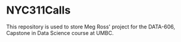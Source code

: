 # NYC311Calls

This repository is used to store Meg Ross' project for the DATA-606, Capstone in Data Science course at UMBC.

